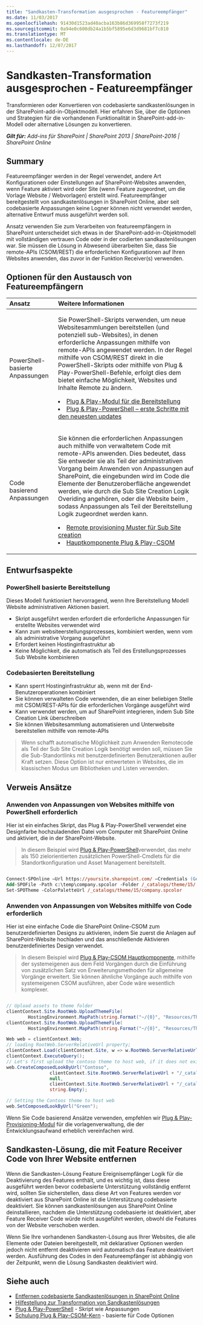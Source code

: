 ```yaml
---
title: "Sandkasten-Transformation ausgesprochen - Featureempfänger"
ms.date: 11/03/2017
ms.openlocfilehash: 91430d1523ad40acba163b86d369958f7273f219
ms.sourcegitcommit: 0a94e0c600db24a1b5bf5895e6d3d9681bf7c810
ms.translationtype: MT
ms.contentlocale: de-DE
ms.lasthandoff: 12/07/2017
---
```

# <a name="sandbox-solution-transformation-guidance---feature-receivers"></a>Sandkasten-Transformation ausgesprochen - Featureempfänger 
Transformieren oder Konvertieren von codebasierte sandkastenlösungen in der SharePoint-add-in-Objektmodell. Hier erfahren Sie, über die Optionen und Strategien für die vorhandenen Funktionalität in SharePoint-add-in-Modell oder alternative Lösungen zu konvertieren.

_**Gilt für:** Add-ins für SharePoint | SharePoint 2013 | SharePoint-2016 | SharePoint Online_


## <a name="summary"></a>Summary
Featureempfänger werden in der Regel verwendet, andere Art Konfigurationen oder Einstellungen auf SharePoint-Websites anwenden, wenn Feature aktiviert wird oder Site (wenn Feature zugeordnet, um die Vorlage Website / Webvorlagen) erstellt wird. Featureempfänger bereitgestellt von sandkastenlösungen in SharePoint Online, aber seit codebasierte Anpassungen keine Logner können nicht verwendet werden, alternative Entwurf muss ausgeführt werden soll. 

Ansatz verwenden Sie zum Verarbeiten von featureempfängern in SharePoint unterscheidet sich etwas in der SharePoint-add-in-Objektmodell mit vollständigen vertrauen Code oder in der codierten sandkastenlösungen war. Sie müssen die Lösung in Abwesend überarbeiten Sie, dass Sie remote-APIs (CSOM/REST) die erforderlichen Konfigurationen auf Ihren Websites anwenden, das zuvor in der Funktion Receiver(s) verwenden. 


## <a name="options-for-replacing-feature-receivers"></a>Optionen für den Austausch von Featureempfängern
<a name="sectionSection2"> </a>

|**Ansatz**|**Weitere Informationen**|
|:-----|:-----|
|PowerShell-basierte Anpassungen|<p>Sie PowerShell-Skripts verwenden, um neue Websitesammlungen bereitstellen (und potenziell sub-Websites), in denen erforderliche Anpassungen mithilfe von remote-APIs angewendet werden. In der Regel mithilfe von CSOM/REST direkt in die PowerShell-Skripts oder mithilfe von Plug & Play-PowerShell-Befehle, erfolgt dies dem bietet einfache Möglichkeit, Websites und Inhalte Remote zu ändern.</p><p><lu><li>[Plug & Play-Modul für die Bereitstellung](https://github.com/SharePoint/PnP-PowerShell)</li><li>[Plug & Play-PowerShell – erste Schritte mit den neuesten updates](http://dev.office.com/blogs/pnp-powershell-getting-started-with-latest-updates)</li></lu></p>|
|Code basierend Anpassungen|<p>Sie können die erforderlichen Anpassungen auch mithilfe von verwaltetem Code mit remote-APIs anwenden. Dies bedeutet, dass Sie entweder sie als Teil der administrativen Vorgang beim Anwenden von Anpassungen auf SharePoint, die eingebunden wird im Code die Elemente der Benutzeroberfläche angewendet werden, wie durch die Sub Site Creation Logik Overiding angehören, oder die Website beim , sodass Anpassungen als Teil der Bereitstellung Logik zugeordnet werden kann.</p><p><lu><li>[Remote provisioning Muster für Sub Site creation](https://channel9.msdn.com/blogs/OfficeDevPnP/Using-remote-provisioning-pattern-for-sub-site-creation)</li><li>[Hauptkomponente Plug & Play-CSOM](https://github.com/SharePoint/PnP-sites-core)</li></lu></p>|

## <a name="design-considerations"></a>Entwurfsaspekte
### <a name="powershell-based-provisioning"></a>PowerShell basierte Bereitstellung
Dieses Modell funktioniert hervorragend, wenn Ihre Bereitstellung Modell Website administrativen Aktionen basiert.
- Skript ausgeführt werden erfordert die erforderliche Anpassungen für erstellte Websites verwendet wird
- Kann zum websiteerstellungsprozesses, kombiniert werden, wenn vom als administrative Vorgang ausgeführt
- Erfordert keinen Hostinginfrastruktur ab
- Keine Möglichkeit, die automatisch als Teil des Erstellungsprozesses Sub Website kombinieren

### <a name="code-based-provisioning"></a>Codebasierten Bereitstellung
- Kann sperrt Hostinginfrastruktur ab, wenn mit der End-Benutzeroperationen kombiniert
- Sie können verwalteten Code verwenden, die an einer beliebigen Stelle mit CSOM/REST-APIs für die erforderlichen Vorgänge ausgeführt wird
- Kann verwendet werden, um auf SharePoint integrieren, indem Sub Site Creation Link überschreiben
- Sie können Websitesammlung automatisieren und Unterwebsite bereitstellen mithilfe von remote-APIs

> Wenn schafft automatische Möglichkeit zum Anwenden Remotecode als Teil der Sub Site Creation Logik benötigt werden soll, müssen Sie die Sub-Standortlinks mit benutzerdefinierten Benutzeraktionen außer Kraft setzen. Diese Option ist nur entwerteten in Websites, die im klassischen Modus um Bibliotheken und Listen verwenden. 


## <a name="reference-approaches"></a>Verweis Ansätze
### <a name="applying-needed-customizations-to-sites-using-powershell"></a>Anwenden von Anpassungen von Websites mithilfe von PowerShell erforderlich
Hier ist ein einfaches Skript, das Plug & Play-PowerShell verwendet eine Designfarbe hochzuladenden Datei vom Computer mit SharePoint Online und aktiviert, die in der SharePoint-Website. 

> In diesem Beispiel wird [Plug & Play-PowerShell](https://github.com/SharePoint/PnP-PowerShell)verwendet, das mehr als 150 zielorientierten zusätzlichen PowerShell-Cmdlets für die Standortkonfiguration und Asset Management bereitstellt. 

```postscript 

Connect-SPOnline –Url https://yoursite.sharepoint.com/ –Credentials (Get-Credential)
Add-SPOFile -Path c:\temp\company.spcolor -Folder /_catalogs/theme/15/
Set-SPOTheme -ColorPaletteUrl /_catalogs/theme/15/company.spcolor

```

### <a name="applying-needed-customizations-to-sites-using-code"></a>Anwenden von Anpassungen von Websites mithilfe von Code erforderlich
Hier ist eine einfache Code die SharePoint Online-CSOM zum benutzerdefinierten Designs zu aktivieren, indem Sie zuerst die Anlagen auf SharePoint-Website hochladen und das anschließende Aktivieren benutzerdefiniertes Design verwendet. 

> In diesem Beispiel wird [Plug & Play-CSOM Hauptkomponente](https://github.com/SharePoint/PnP-sites-core), mithilfe der systemeigenen aus dem Feld Vorgängen durch die Einführung von zusätzlichen Satz von Erweiterungsmethoden für allgemeine Vorgänge erweitert. Sie können ähnliche Vorgänge auch mithilfe von systemeigenen CSOM ausführen, aber Code wäre wesentlich komplexer.

```csharp

// Upload assets to theme folder
clientContext.Site.RootWeb.UploadThemeFile(
        HostingEnvironment.MapPath(string.Format("~/{0}", "Resources/Themes/SPC/SPCTheme.spcolor")));
clientContext.Site.RootWeb.UploadThemeFile(
        HostingEnvironment.MapPath(string.Format("~/{0}", "Resources/Themes/SPC/SPCbg.jpg")));

Web web = clientContext.Web;
// loading RootWeb.ServerRelativeUrl property;
clientContext.Load(clientContext.Site, w => w.RootWeb.ServerRelativeUrl); 
clientContext.ExecuteQuery();
// Let's first upload the contoso theme to host web, if it does not exist there
web.CreateComposedLookByUrl("Contoso",
                clientContext.Site.RootWeb.ServerRelativeUrl + "/_catalogs/theme/15/SPCTheme.spcolor",
                null,
                clientContext.Site.RootWeb.ServerRelativeUrl + "/_catalogs/theme/15/SPCbg.jpg",
                string.Empty);

// Setting the Contoos theme to host web
web.SetComposedLookByUrl("Green");

```

Wenn Sie Code basierend Ansätze verwenden, empfehlen wir [Plug & Play-Provisioning-Modul](http://dev.office.com/blogs/sharepoint-pnp-remote-provisioning-engine-august-2016) für die vorlagenverwaltung, die der Entwicklungsaufwand erheblich vereinfachen wird. 

## <a name="removing-sandbox-solution-containing-feature-receiver-code-from-your-site"></a>Sandkasten-Lösung, die mit Feature Receiver Code von Ihrer Website entfernen
<a name="sectionSection3"></a> Wenn die Sandkasten-Lösung Feature Ereignisempfänger Logik für die Deaktivierung des Features enthält, und es wichtig ist, dass diese ausgeführt werden bevor codebasierte Unterstützung vollständig entfernt wird, sollten Sie sicherstellen, dass diese Art von Features werden vor deaktiviert aus SharePoint Online ist die Unterstützung codebasierte deaktiviert. Sie können sandkastenlösungen aus SharePoint Online deinstallieren, nachdem die Unterstützung codebasierte ist deaktiviert, aber Feature Receiver Code würde nicht ausgeführt werden, obwohl die Features von der Website verschoben werden. 

Wenn Sie Ihre vorhandenen Sandkasten-Lösung aus Ihrer Websites, die alle Elemente oder Dateien bereitgestellt, mit deklarativer Optionen werden jedoch nicht entfernt deaktivieren wird automatisch das Feature deaktiviert werden. Ausführung des Codes in den Featureempfänger ist abhängig von der Zeitpunkt, wenn die Lösung Sandkasten deaktiviert wird. 


## <a name="see-also"></a>Siehe auch
<a name="bk_addresources"> </a>
-  [Entfernen codebasierte Sandkastenlösungen in SharePoint Online](http://dev.office.com/blogs/removing-code-based-sandbox-solutions-in-sharepoint-online)
-  [Hilfestellung zur Transformation von Sandkastenlösungen](https://msdn.microsoft.com/en-us/pnp_articles/sandbox-solution-transformation-guidance)
-  [Plug & Play-PowerShell](https://github.com/SharePoint/PnP-PowerShell/blob/master/README.md) - Skript wie Anpassungen
-  [Schulung Plug & Play-CSOM-Kern](https://blogs.msdn.microsoft.com/vesku/2016/04/12/office-dev-pnp-core-componenttraining-package/) - basierte für Code Optionen

